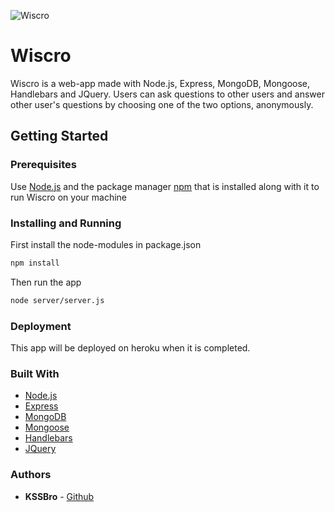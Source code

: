 ![Wiscro](https://raw.githubusercontent.com/KSSBro/wiscro/master/public/images/wiscro_main.png)

# Wiscro

Wiscro is a web-app made with Node.js, Express, MongoDB, Mongoose, Handlebars and JQuery.
Users can ask questions to other users and answer other user's questions by choosing one of the two options, anonymously.

## Getting Started

### Prerequisites

Use [Node.js](https://nodejs.org/en/download/) and the package manager [npm](https://www.npmjs.com/get-npm) that is installed along with it to run Wiscro on your machine

### Installing and Running

First install the node-modules in package.json

```bash
npm install
```

Then run the app

```bash
node server/server.js
```

### Deployment

This app will be deployed on heroku when it is completed.

### Built With

- [Node.js](https://nodejs.org/en/)
- [Express](https://expressjs.com/)
- [MongoDB](https://www.mongodb.com/)
- [Mongoose](https://mongoosejs.com/)
- [Handlebars](https://handlebarsjs.com/)
- [JQuery](https://jquery.com/)

### Authors

- **KSSBro** - [Github](https://github.com/KSSBro)
